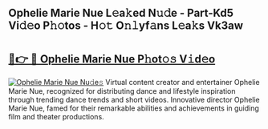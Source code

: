## Ophelie Marie Nue L𝚎a𝚔ed N𝚞𝚍e - Part-Kd5 Vi𝚍𝚎o P𝚑𝚘tos - H𝚘𝚝 O𝚗𝚕yf𝚊ns L𝚎a𝚔s Vk3aw

# <h2><a href="http://kf33zj.oniu.top/?m=Ophelie+Marie+Nue">🔗👉 🔴 Ophelie Marie Nue P𝚑ot𝚘𝚜 V𝚒d𝚎o</a></h2>

[![Ophelie Marie Nue Nu𝚍e𝚜](https://i.imgur.com/0qMVB7G.gif)](http://kf33zj.oniu.top/?m=Ophelie+Marie+Nue)
Virtual content creator and entertainer Ophelie Marie Nue, recognized for distributing dance and lifestyle inspiration through trending dance trends and short videos. Innovative director Ophelie Marie Nue, famed for their remarkable abilities and achievements in guiding film and theater productions.  
